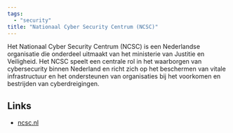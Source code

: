 ```yaml
---
tags:
  - "security"
title: "Nationaal Cyber Security Centrum (NCSC)"
---
```


Het Nationaal Cyber Security Centrum (NCSC) is een Nederlandse organisatie die onderdeel uitmaakt van het ministerie van Justitie en Veiligheid. Het NCSC speelt een centrale rol in het waarborgen van cybersecurity binnen Nederland en richt zich op het beschermen van vitale infrastructuur en het ondersteunen van organisaties bij het voorkomen en bestrijden van cyberdreigingen.

## Links
- [ncsc.nl](https://www.ncsc.nl/)
